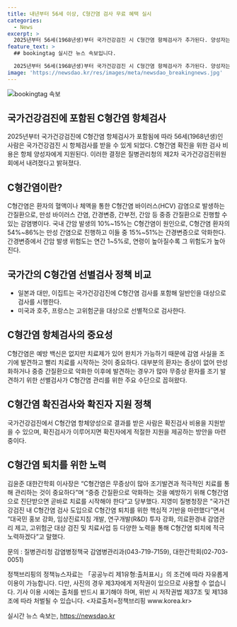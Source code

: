 ```yaml
---
title: 내년부터 56세 이상, C형간염 검사 무료 혜택 실시
categories:
  - News
excerpt: >
  2025년부터 56세(1968년생)부터 국가건강검진 시 C형간염 항체검사가 추가된다. 양성자는 추가 검사 지원받게 된다. C형간염은 간 질환을 유발하며, 조기 발견이 중요하다. 이제 C형간염 환자의 치료를 위해 검사 비용을 국가가 지원하게 된다. C형간염은 무증상으로 진행되어 중증 질환으로 악화되는 경우가 많기 때문에, 선별검사의 중요성이 부각되고 있다. 이번 정책은 C형간염 근절을 위한 중요한 기반이 될 것으로 기대된다.
feature_text: >
  ## bookingtag 실시간 뉴스 속보입니다.

  2025년부터 56세(1968년생)부터 국가건강검진 시 C형간염 항체검사가 추가된다. 양성자는 추가 검사 지원받게 된다. C형간염은 간 질환을 유발하며, 조기 발견이 중요하다. 이제 C형간염 환자의 치료를 위해 검사 비용을 국가가 지원하게 된다. C형간염은 무증상으로 진행되어 중증 질환으로 악화되는 경우가 많기 때문에, 선별검사의 중요성이 부각되고 있다. 이번 정책은 C형간염 근절을 위한 중요한 기반이 될 것으로 기대된다.
image: 'https://newsdao.kr/res/images/meta/newsdao_breakingnews.jpg'
---
```


<p><img src="https://newsdao.kr/res/images/meta/newsdao_breakingnews.jpg" alt="bookingtag 속보" /></p>

<h2 data-ke-size="size26">국가건강검진에 포함된 C형간염 항체검사</h2>

<p data-ke-size="size16">2025년부터 국가건강검진에 C형간염 항체검사가 포함됨에 따라 56세(1968년생)인 사람은 국가건강검진 시 항체검사를 받을 수 있게 되었다. C형간염 확진을 위한 검사 비용은 항체 양성자에게 지원된다. 이러한 결정은 질병관리청의 제2차 국가건강검진위원회에서 내려졌다고 밝혀졌다.</p>

<h2 data-ke-size="size26">C형간염이란?</h2>

<p data-ke-size="size16">C형간염은 환자의 혈액이나 체액을 통한 C형간염 바이러스(HCV) 감염으로 발생하는 간질환으로, 만성 바이러스 간염, 간경변증, 간부전, 간암 등 중증 간질환으로 진행할 수 있는 감염병이다. 국내 간암 발생의 10%~15%는 C형간염이 원인으로, C형간염 환자의 54%~86%는 만성 간염으로 진행하고 이들 중 15%~51%는 간경변증으로 악화한다. 간경변증에서 간암 발생 위험도는 연간 1~5%로, 연령이 높아질수록 그 위험도가 높아진다.</p>

<h2 data-ke-size="size26">국가간의 C형간염 선별검사 정책 비교</h2>

<ul>
  <li>일본과 대만, 이집트는 국가건강검진에 C형간염 검사를 포함해 일반인을 대상으로 검사를 시행한다.</li>
  <li>미국과 호주, 프랑스는 고위험군을 대상으로 선별적으로 검사한다.</li>
</ul>

<h2 data-ke-size="size26">C형간염 항체검사의 중요성</h2>

<p data-ke-size="size16">C형간염은 예방 백신은 없지만 치료제가 있어 완치가 가능하기 때문에 감염 사실을 조기에 발견하고 빨리 치료를 시작하는 것이 중요하다. 대부분의 환자는 증상이 없어 만성화하거나 중증 간질환으로 악화한 이후에 발견하는 경우가 많아 무증상 환자를 조기 발견하기 위한 선별검사가 C형간염 관리를 위한 주요 수단으로 꼽혀왔다.</p>

<h2 data-ke-size="size26">C형간염 확진검사와 확진자 지원 정책</h2>

<p data-ke-size="size16">국가건강검진에서 C형간염 항체양성으로 결과를 받은 사람은 확진검사 비용을 지원받을 수 있으며, 확진검사가 이루어지면 확진자에게 적절한 지원을 제공하는 방안을 마련 중이다.</p>

<h2 data-ke-size="size26">C형간염 퇴치를 위한 노력</h2>

<p data-ke-size="size16">김윤준 대한간학회 이사장은 “C형간염은 무증상이 많아 조기발견과 적극적인 치료를 통해 관리하는 것이 중요하다”며 “중증 간질환으로 악화하는 것을 예방하기 위해 C형간염으로 진단받으면 곧바로 치료를 시작해야 한다”고 당부했다. 지영미 질병청장은 “국가건강검진 내 C형간염 검사 도입으로 C형간염 퇴치를 위한 핵심적 기반을 마련했다”면서 “대국민 홍보 강화, 임상진료지침 개발, 연구개발(R&D) 투자 강화, 의료환경내 감염관리 제고, 고위험군 대상 검진 및 치료사업 등 다양한 노력을 통해 C형간염 퇴치에 적극 노력하겠다”고 말했다.</p>

<p data-ke-size="size16">문의 : 질병관리청 감염병정책국 감염병관리과(043-719-7159), 대한간학회(02-703-0051)</p>

<p data-ke-size="size16">정책브리핑의 정책뉴스자료는 「공공누리 제1유형:출처표시」의 조건에 따라 자유롭게 이용이 가능합니다. 다만, 사진의 경우 제3자에게 저작권이 있으므로 사용할 수 없습니다. 기사 이용 시에는 출처를 반드시 표기해야 하며, 위반 시 저작권법 제37조 및 제138조에 따라 처벌될 수 있습니다. <자료출처=정책브리핑 www.korea.kr></p>
실시간 뉴스 속보는, <a href="https://newsdao.kr" rel="dofollow">https://newsdao.kr</a>


